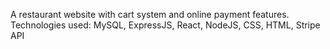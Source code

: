 A restaurant website with cart system and online payment features.
Technologies used: MySQL, ExpressJS, React, NodeJS, CSS, HTML, Stripe API
